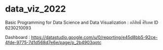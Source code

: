 # data_viz_2022
Basic Programming for Data Science and Data Visualization : อภิสิทธิ์ ศิริเทศ ID 6230210093

Dashboard : https://datastudio.google.com/u/0/reporting/e45d8bb5-92ce-4fde-9775-7d1d568d7e6e/page/p_2b4903qotc

